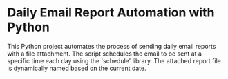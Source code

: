 # Daily Email Report Automation with Python

This Python project automates the process of sending daily email reports with a file attachment. The script schedules the email to be sent at a specific time each day using the 'schedule' library. The attached report file is dynamically named based on the current date.
